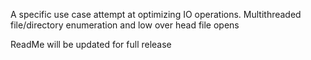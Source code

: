 A specific use case attempt at optimizing IO operations. Multithreaded file/directory enumeration and low over head file opens


ReadMe will be updated for full release